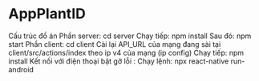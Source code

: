 # AppPlantID
Cấu trúc đồ án
Phần server: cd server
  Chạy tiếp: npm install
  Sau đó: npm start
Phần client: cd client
  Cài lại API_URL của mạng đang sài tại client/src/actions/index theo ip v4 của mạng (ip config)
  Chạy tiếp: npm install
  Kết nối với điện thoại bật gỡ lỗi :
  Chạy lệnh: npx react-native run-android
